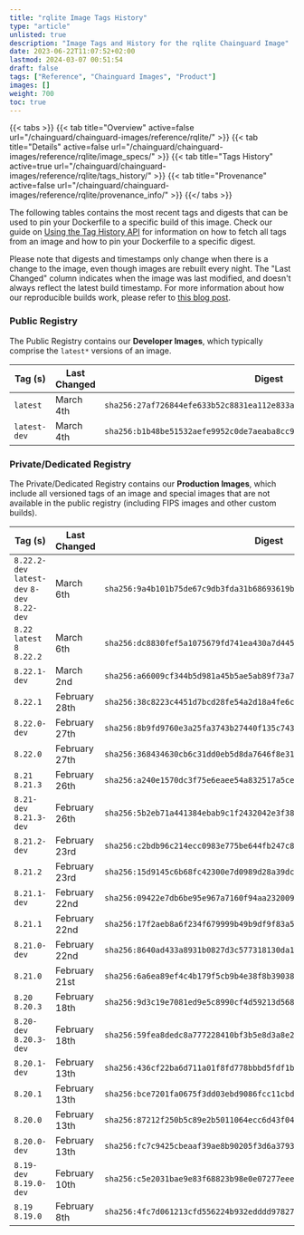 ```yaml
---
title: "rqlite Image Tags History"
type: "article"
unlisted: true
description: "Image Tags and History for the rqlite Chainguard Image"
date: 2023-06-22T11:07:52+02:00
lastmod: 2024-03-07 00:51:54
draft: false
tags: ["Reference", "Chainguard Images", "Product"]
images: []
weight: 700
toc: true
---
```


{{< tabs >}}
{{< tab title="Overview" active=false url="/chainguard/chainguard-images/reference/rqlite/" >}}
{{< tab title="Details" active=false url="/chainguard/chainguard-images/reference/rqlite/image_specs/" >}}
{{< tab title="Tags History" active=true url="/chainguard/chainguard-images/reference/rqlite/tags_history/" >}}
{{< tab title="Provenance" active=false url="/chainguard/chainguard-images/reference/rqlite/provenance_info/" >}}
{{</ tabs >}}

The following tables contains the most recent tags and digests that can be used to pin your Dockerfile to a specific build of this image. Check our guide on [Using the Tag History API](/chainguard/chainguard-images/using-the-tag-history-api/) for information on how to fetch all tags from an image and how to pin your Dockerfile to a specific digest.

Please note that digests and timestamps only change when there is a change to the image, even though images are rebuilt every night. The "Last Changed" column indicates when the image was last modified, and doesn't always reflect the latest build timestamp. For more information about how our reproducible builds work, please refer to [this blog post](https://www.chainguard.dev/unchained/reproducing-chainguards-reproducible-image-builds).

### Public Registry
The Public Registry contains our **Developer Images**, which typically comprise the `latest*` versions of an image.

| Tag (s)       | Last Changed | Digest                                                                    |
|---------------|--------------|---------------------------------------------------------------------------|
|  `latest`     | March 4th    | `sha256:27af726844efe633b52c8831ea112e833a1104ef0ea78b9d45f874b3865fd32e` |
|  `latest-dev` | March 4th    | `sha256:b1b48be51532aefe9952c0de7aeaba8cc92345ef6d0eec9e9ce6b8785f2a50ca` |


### Private/Dedicated Registry
The Private/Dedicated Registry contains our **Production Images**, which include all versioned tags of an image and special images that are not available in the public registry (including FIPS images and other custom builds).

| Tag (s)                                       | Last Changed  | Digest                                                                    |
|-----------------------------------------------|---------------|---------------------------------------------------------------------------|
|  `8.22.2-dev` `latest-dev` `8-dev` `8.22-dev` | March 6th     | `sha256:9a4b101b75de67c9db3fda31b68693619b73ed14a6cb3416de980af361d6a130` |
|  `8.22` `latest` `8` `8.22.2`                 | March 6th     | `sha256:dc8830fef5a1075679fd741ea430a7d44589977fa65d60d5a56e705eb67ef50b` |
|  `8.22.1-dev`                                 | March 2nd     | `sha256:a66009cf344b5d981a45b5ae5ab89f73a705b905e1a8000bb68440542b67e9ea` |
|  `8.22.1`                                     | February 28th | `sha256:38c8223c4451d7bcd28fe54a2d18a4fe6cee13533c7352252c9a9387bea75cdf` |
|  `8.22.0-dev`                                 | February 27th | `sha256:8b9fd9760e3a25fa3743b27440f135c74380efce7653a24abc7e659277fdb829` |
|  `8.22.0`                                     | February 27th | `sha256:368434630cb6c31dd0eb5d8da7646f8e313f1800526da585be308539878fb956` |
|  `8.21` `8.21.3`                              | February 26th | `sha256:a240e1570dc3f75e6eaee54a832517a5ce7bdd100939eab93cadec0553e8bd6b` |
|  `8.21-dev` `8.21.3-dev`                      | February 26th | `sha256:5b2eb71a441384ebab9c1f2432042e3f38b4ff14dc64ec6912ece9a7ca04571e` |
|  `8.21.2-dev`                                 | February 23rd | `sha256:c2bdb96c214ecc0983e775be644fb247c8a6c870cc37062f3cd8867905da2091` |
|  `8.21.2`                                     | February 23rd | `sha256:15d9145c6b68fc42300e7d0989d28a39dc92759052bf313075550cdb3f5989b8` |
|  `8.21.1-dev`                                 | February 22nd | `sha256:09422e7db6be95e967a7160f94aa2320091a1765dd485ccd86da67f51db320db` |
|  `8.21.1`                                     | February 22nd | `sha256:17f2aeb8a6f234f679999b49b9df9f83a5d31414ba7be9192baad6d7baca6edc` |
|  `8.21.0-dev`                                 | February 22nd | `sha256:8640ad433a8931b0827d3c577318130da13fd42f97c304a15618bd51a8912d17` |
|  `8.21.0`                                     | February 21st | `sha256:6a6ea89ef4c4b179f5cb9b4e38f8b39038302237cf423c3a7a0c7bbe1d35db5a` |
|  `8.20` `8.20.3`                              | February 18th | `sha256:9d3c19e7081ed9e5c8990cf4d59213d5682dbde90c1f2a347b81fd259c3beb06` |
|  `8.20-dev` `8.20.3-dev`                      | February 18th | `sha256:59fea8dedc8a777228410bf3b5e8d3a8e27d515633a04474282e021e1da18367` |
|  `8.20.1-dev`                                 | February 13th | `sha256:436cf22ba6d711a01f8fd778bbbd5fdf1b94ac6303e2c98f51026c79168ab83f` |
|  `8.20.1`                                     | February 13th | `sha256:bce7201fa0675f3dd03ebd9086fcc11cbdd2d8570749df37acff4499c83d5664` |
|  `8.20.0`                                     | February 13th | `sha256:87212f250b5c89e2b5011064ecc6d43f04c25d2e18bd533a11f30107bf79668c` |
|  `8.20.0-dev`                                 | February 13th | `sha256:fc7c9425cbeaaf39ae8b90205f3d6a3793bbbffb49c5a71bab6ddf82b09e1b9e` |
|  `8.19-dev` `8.19.0-dev`                      | February 10th | `sha256:c5e2031bae9e83f68823b98e0e07277eee5445ba2c41154c3cefabed733e1abb` |
|  `8.19` `8.19.0`                              | February 8th  | `sha256:4fc7d061213cfd556224b932edddd978270fdacb550879557f5958229a1492b9` |

